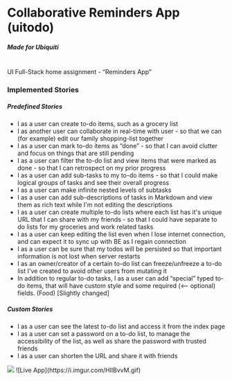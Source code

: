 # Collaborative Reminders App (uitodo)
##### Made for Ubiquiti  

\
UI Full-Stack home assignment - “Reminders App”
### Implemented Stories
##### Predefined Stories
*  I as a user can create to-do items, such as a grocery list
*  I as another user can collaborate in real-time with user - so that we can (for example) edit our family shopping-list together
*  I as a user can mark to-do items as “done” - so that I can avoid clutter and focus on things that are still pending
*  I as a user can filter the to-do list and view items that were marked as done - so that I can retrospect on my prior progress
*  I as a user can add sub-tasks to my to-do items - so that I could make logical groups of tasks and see their overall progress
*  I as a user can make infinite nested levels of subtasks
*  I as a user can add sub-descriptions of tasks in Markdown and view them as rich text while I'm not editing the descriptions
*  I as a user can create multiple to-do lists where each list has it's unique URL that I can share with my friends - so that I could have separate to do lists for my groceries and work related tasks
*  I as a user can keep editing the list even when I lose internet connection, and can expect it to sync up with BE as I regain connection
*  I as a user can be sure that my todos will be persisted so that important information is not lost when server restarts
*  I as an owner/creator of a certain to-do list can freeze/unfreeze a to-do list I've created to avoid other users from mutating it
*  In addition to regular to-do tasks, I as a user can add “special” typed to-do items, that will have custom style and some required (<-- optional) fields. (Food) [Slightly changed]

##### Custom Stories
*  I as a user can see the latest to-do list and access it from the index page
*  I as a user can set a password on a to-do list, to manage the accessibility of the list, as well as share the password with trusted friends
*  I as a user can shorten the URL and share it with friends

<img src="https://i.imgur.com/HIlBvvM.gif" />
![Live App](https://i.imgur.com/HIlBvvM.gif)
